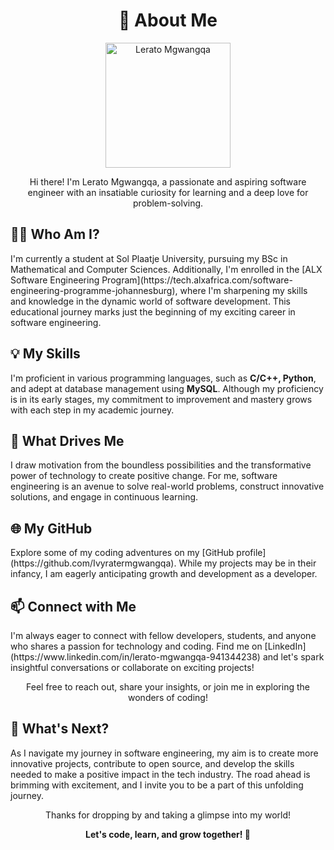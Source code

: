 <h1 align="center">🌟 About Me</h1>

<p align="center">
  <img src="your-profile-image.jpg" width="200" alt="Lerato Mgwangqa">
</p>

<p align="center">
  Hi there! I'm Lerato Mgwangqa, a passionate and aspiring software engineer with an insatiable curiosity for learning and a deep love for problem-solving.
</p>

<h2>👩‍💻 Who Am I?</h2>

<p>
  I'm currently a student at Sol Plaatje University, pursuing my BSc in Mathematical and Computer Sciences. Additionally, I'm enrolled in the [ALX Software Engineering Program](https://tech.alxafrica.com/software-engineering-programme-johannesburg), where I'm sharpening my skills and knowledge in the dynamic world of software development. This educational journey marks just the beginning of my exciting career in software engineering.
</p>

<h2>💡 My Skills</h2>

<p>
  I'm proficient in various programming languages, such as <strong>C/C++, Python</strong>, and adept at database management using <strong>MySQL</strong>. Although my proficiency is in its early stages, my commitment to improvement and mastery grows with each step in my academic journey.
</p>

<h2>🚀 What Drives Me</h2>

<p>
  I draw motivation from the boundless possibilities and the transformative power of technology to create positive change. For me, software engineering is an avenue to solve real-world problems, construct innovative solutions, and engage in continuous learning.
</p>

<h2>🌐 My GitHub</h2>

<p>
  Explore some of my coding adventures on my [GitHub profile](https://github.com/Ivyratermgwangqa). While my projects may be in their infancy, I am eagerly anticipating growth and development as a developer.
</p>

<h2>📫 Connect with Me</h2>

<p>
  I'm always eager to connect with fellow developers, students, and anyone who shares a passion for technology and coding. Find me on [LinkedIn](https://www.linkedin.com/in/lerato-mgwangqa-941344238) and let's spark insightful conversations or collaborate on exciting projects!
</p>

<p align="center">
  Feel free to reach out, share your insights, or join me in exploring the wonders of coding!
</p>

<h2>🚀 What's Next?</h2>

<p>
  As I navigate my journey in software engineering, my aim is to create more innovative projects, contribute to open source, and develop the skills needed to make a positive impact in the tech industry. The road ahead is brimming with excitement, and I invite you to be a part of this unfolding journey.
</p>

<p align="center">
  Thanks for dropping by and taking a glimpse into my world!
</p>

<p align="center">
  <strong>Let's code, learn, and grow together! 🚀</strong>
</p>
